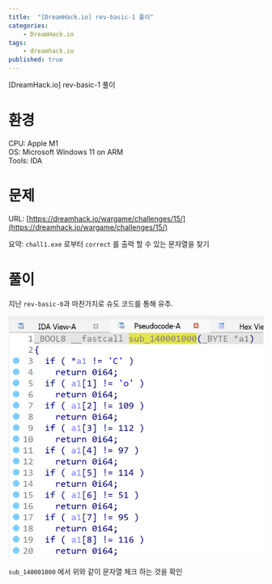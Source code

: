 ```yaml
---
title:  "[DreamHack.io] rev-basic-1 풀이"
categories:
    - DreamHack.io
tags:
    - dreamhack.io
published: true
---
```

[DreamHack.io] rev-basic-1 풀이

# 환경
CPU: Apple M1   
OS: Microsoft Windows 11 on ARM   
Tools: IDA   

# 문제
URL: [https://dreamhack.io/wargame/challenges/15/](https://dreamhack.io/wargame/challenges/15/)

요약: `chall1.exe` 로부터 `correct` 를 출력 할 수 있는 문자열을 찾기

# 풀이
지난 `rev-basic-0`과 마찬가지로 슈도 코드를 통해 유추.

![](../assets/DreamHack/rev-basic-1.png)

`sub_140001000` 에서 위와 같이 문자열 체크 하는 것을 확인